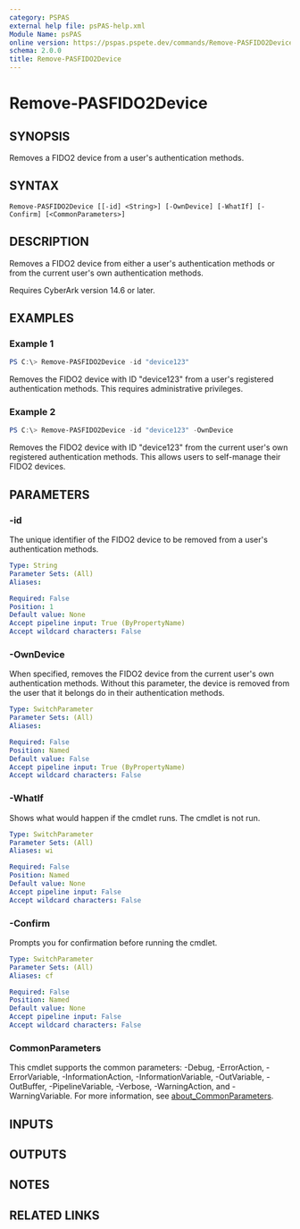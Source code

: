 ```yaml
---
category: PSPAS
external help file: psPAS-help.xml
Module Name: psPAS
online version: https://pspas.pspete.dev/commands/Remove-PASFIDO2Device
schema: 2.0.0
title: Remove-PASFIDO2Device
---
```


# Remove-PASFIDO2Device

## SYNOPSIS
Removes a FIDO2 device from a user's authentication methods.

## SYNTAX

```
Remove-PASFIDO2Device [[-id] <String>] [-OwnDevice] [-WhatIf] [-Confirm] [<CommonParameters>]
```

## DESCRIPTION
Removes a FIDO2 device from either a user's authentication methods or from the current user's own authentication methods.

Requires CyberArk version 14.6 or later.

## EXAMPLES

### Example 1
```powershell
PS C:\> Remove-PASFIDO2Device -id "device123"
```

Removes the FIDO2 device with ID "device123" from a user's registered authentication methods.
This requires administrative privileges.

### Example 2
```powershell
PS C:\> Remove-PASFIDO2Device -id "device123" -OwnDevice
```

Removes the FIDO2 device with ID "device123" from the current user's own registered 
authentication methods. This allows users to self-manage their FIDO2 devices.

## PARAMETERS

### -id
The unique identifier of the FIDO2 device to be removed from a user's authentication methods.

```yaml
Type: String
Parameter Sets: (All)
Aliases:

Required: False
Position: 1
Default value: None
Accept pipeline input: True (ByPropertyName)
Accept wildcard characters: False
```

### -OwnDevice
When specified, removes the FIDO2 device from the current user's own authentication methods.
Without this parameter, the device is removed from the user that it belongs do in their authentication methods.

```yaml
Type: SwitchParameter
Parameter Sets: (All)
Aliases:

Required: False
Position: Named
Default value: False
Accept pipeline input: True (ByPropertyName)
Accept wildcard characters: False
```

### -WhatIf
Shows what would happen if the cmdlet runs.
The cmdlet is not run.

```yaml
Type: SwitchParameter
Parameter Sets: (All)
Aliases: wi

Required: False
Position: Named
Default value: None
Accept pipeline input: False
Accept wildcard characters: False
```

### -Confirm
Prompts you for confirmation before running the cmdlet.

```yaml
Type: SwitchParameter
Parameter Sets: (All)
Aliases: cf

Required: False
Position: Named
Default value: None
Accept pipeline input: False
Accept wildcard characters: False
```

### CommonParameters
This cmdlet supports the common parameters: -Debug, -ErrorAction, -ErrorVariable, -InformationAction, -InformationVariable, -OutVariable, -OutBuffer, -PipelineVariable, -Verbose, -WarningAction, and -WarningVariable. For more information, see [about_CommonParameters](http://go.microsoft.com/fwlink/?LinkID=113216).

## INPUTS

## OUTPUTS

## NOTES

## RELATED LINKS
